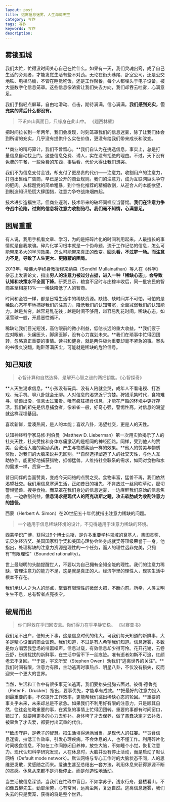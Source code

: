 ```yaml
---
layout: post
title: 逃离信息迷雾，人生海阔天空
category: 写作
tags: 写作
keywords: 写作
description: 
---
```


## 雾锁孤城

我们太忙，忙得没时间关心自己在忙什么。如果有一天，我们灵魂出窍，成了自己生活的旁观者，才能发觉生活有些不对劲。无论在街头巷尾、卧室公司，还是公交地铁、电梯马桶，不管在睡觉吃饭，还是工作聚餐，每个人都埋头于电子设备，被大量数字化信息笼罩。这些信息像浓雾让我们失去方向，我们却吞云吐雾，心满意足。

我们手指轻点屏幕，自由地滑动、点击，期待满满，信心满满。**我们感到充实，但充实的背后什么都没有。**

> 不识庐山真面目，只缘身在此山中。 《题西林壁》

把时间拉长到一年两年，我们会发现，时刻笼罩我们的信息迷雾，除了让我们体会到所谓的充实，几乎没有提供什么实在价值，更没有给我们带来成长和改变。

**商业的精巧算计，我们不曾留心。**我们自认为在挑选信息，事实上，总是打量信息自动找上门。这些信息免费、诱人，实在没有拒绝的理由。不过，天下没有免费的午餐，一些免费的东西，事后看，代价大得让我们想哭。

我们不为信息支付金钱，却支付了更昂贵的代价——注意力。收割用户的注意力，打包出售给广告商，早已是公开的商业规则。我们的注意力，成为互联网巨头争夺的肥肉。从标题党的简单粗暴，到个性化推荐的精细收割，从迎合人的本能欲望，到制造知识恐慌大肆围猎，注意力争夺战烽烟四起。

技术进步造福生活，但商业逐利，技术带来的破坏同样应当警惕。**我们在注意力争夺战中沦陷，过剩的信息将注意力收割殆尽。我们毫不知情，心满意足。**

## 困局重重

有人说，我用手机看文章、学习，为的是把碎片化的时间利用起来。人最擅长的事情就是自我欺骗。碎片化学习根本就是一个伪命题，流于工作记忆的信息，怎么可能带来多大的学习效果，怎么可能带来真正的改变。**回头看，不过梦一场。而注意力不足，导致了人生更大、更隐蔽的困局。**


2013年，哈佛大学终身教授穆来纳森（Sendhil Mullainathan）等人在《科学》杂志上发表论文，指出**穷人的注意力被过分占据，进入一种「稀缺心态」，会导致认知和决策水平全面下降**。研究显示，粮食不足时与庄稼丰收后，同一批农民的智商甚至相差13%——稀缺降低了人的智商。

时间和金钱一样，都是日常生活中的稀缺资源。缺钱、缺时间并不可怕，可怕的是稀缺心态牢牢地捕捉我们的注意力，降低我们的认知带宽，全面减弱我们的认知能力。越是贫穷，越容易乱花钱；越是时间不够用，越容易乱花时间。稀缺心态，如滚雪球一般，开启恶性循环。

稀缺让我们目光短浅，高估眼前的微小利益，低估长远的重大收益。**我们疲于应对眼前，头痛医头，脚痛医脚，没有心力谋划未来。**我们在琐事中忙得团团转，忽略真正重要的事情。读书和健身，就是两件极为重要却毫不紧急的事。案头的书很久没翻，跑鞋落满灰尘，可能就是稀缺的危险信号。

## 知己知彼

> 心智计算和自然选择，是解开心智之谜的两把钥匙。《心智探奇》

**人天生渴求信息。**小孩没有玩具、没有人陪就会哭，成年人不看电视、打游戏、玩手机、聊八卦就会无聊。人对信息的渴求近乎贪婪。狩猎采集时代，食物难寻、猛兽出没，信息太过宝贵。唯有疯狂捕食信息，才能在严酷的环境中更好存活。我们的祖先是信息捕食者，像麻雀一般，好奇心强，警惕性高。对信息的渴望就这样深埋基因。

喜欢新鲜，爱凑热闹，是人的本能；喜欢八卦，渴望社交，更是人的天性。

认知神经科学家马修·利伯曼（Matthew D. Lieberman）第一次用实验揭示了人的社交天性，社交受挫和身体疼痛激活的是相同的神经回路。同样，受到他人的赞美，会激活大脑的奖励系统，产生与物质奖励一样的效果。**他人的赞美与物质奖励，对我们的大脑来说并无区别。**自然选择塑造了人的社交天性，与他人互助协作，能更好地捕获猎物，抵御猛兽。人维持社会联系的需求，如同对食物和水的需求一样，贯穿一生。

昔日同伴的当面赞美，变成今天网络的点赞之交。食物丰富，猛兽不再，我们依然渴望社交。我们用信息塞满生活，正如昔日的祖先，不肯放过一丝风吹草动，密切警惕猛兽、搜寻食物。而笼罩在我们身边的信息迷雾，一边麻醉我们原始的信息焦虑，一边收割利益。**信息渴求是现代人的阿克琉斯之踵，攻击软肋成为收割注意力的捷径。**

西蒙（Herbert A. Simon）在20世纪五十年代就指出注意力稀缺的问题。

> 一个适用于信息稀缺环境的设计，不见得适用于注意力稀缺的环境。

西蒙学识广博，获得过9个博士头衔，是许多重要学科领域的奠基人，集图灵奖、诺贝尔经济奖、美国国家科学奖和美国心理协会终身成就奖等顶级荣誉于一身。他指出，处理稀缺的注意力资源是理性的一个任务，而人的理性远非完美，只拥有“有限理性”（Bounded rationality）。

世上最聪明的头脑提醒世人，不要以为自己拥有全知全能的理性。我们的注意力稀缺，管理注意力的能力不足，这是就是真正的人。经济学里的理性人，现实生活中根本不存在。

我们承认人之为人的弱点，擎着有限理性的微弱火把，不断向前。所幸，人类文明生生不息，总有智者点亮夜空。

## 破局而出

> 你们得救在乎归回安息。你们得力在乎平静安稳。 《以赛亚书》

我们足不出户，便知天下事，这是信息时代的伟大。可我们每天知道的新鲜事，大多是精心设置的商业议题。我们知道，不过是有人希望我们知道。信息迷雾，多数是你方唱罢我登场的喧嚣噪声。信息过载，有效信息却少得可怜。花开花谢，云卷云舒，纷纷扰扰的新鲜事，在生活中留不下一丝痕迹。唯有逝者如斯不可追，红颜老去不复回。**于是，宇文所安（Stephen Owen）劝我们“逃离世界的关注”。**我们时间有限，注意力有限，主动逃离时事热点、明星八卦，不仅没有损失，反而迎来一个更大的世界。

当然，生活和工作中有很多事无法逃离，我们要抬头挺胸去面对。彼得·德鲁克（Peter F．Drucker）指出，要事优先，才能卓有成效。**把最好的注意力投入到最重要的事，不仅提升工作效率，更能帮我们跳出稀缺心态的轮回。**重要的事关乎未来，未来却总是不紧急。如果我们不利用好有限的注意力，只是顺其自然，往往会忽略重要的事，在紧急的事情上忙得团团转。重要的事都有时间窗口，错过了，就要用更多的心力去弥补。身体垮了才去保养，做了愚蠢决定才去补救，被辜负了才去爱，都要付出沉重的代价。

**致虚守静，是老子的智慧。把生活填得满满当当，是现代人的狂妄。**贪食信息迷雾，拉低工作效率，引发心理疾病。不会休息的人，也不懂工作。利用碎片化时间吸食信息，不如在工作间隙闭目养神，放空大脑，不如睡个小觉，恢复注意力。现代认知科学研究发现，人在休息时，大脑并没有停止活动，而是启动了默认网络（Default mode network）。默认网络与专心工作时的大脑状态不同，人的思维更发散，灵感随之而来。爱迪生甚至总结出一套方法，利用休息来获得源源不断的灵感。休息从来都不是消极停止，而是创造性地活动。

当生活被信息深锁，当我们在忙碌中盲目，不如学苏子，浅水行舟，登楼看山，不如像五柳先生，勤靡余劳，心有常闲，远离尘网，复返自然。逃离信息迷雾，我们失去的只是樊笼，获得的将是整个世界。



